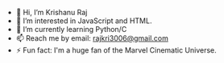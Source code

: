 - 👋 Hi, I’m Krishanu Raj
- 👀 I’m interested in JavaScript and HTML.
- 🌱 I’m currently learning Python/C
- 📫 Reach me by email: rajkri3006@gmail.com 
- ⚡ Fun fact: I'm a huge fan of the Marvel Cinematic Universe.

<!---
rajkrishanu/rajkrishanu is a ✨ special ✨ repository because its `README.md` (this file) appears on your GitHub profile.
You can click the Preview link to take a look at your changes.
--->
